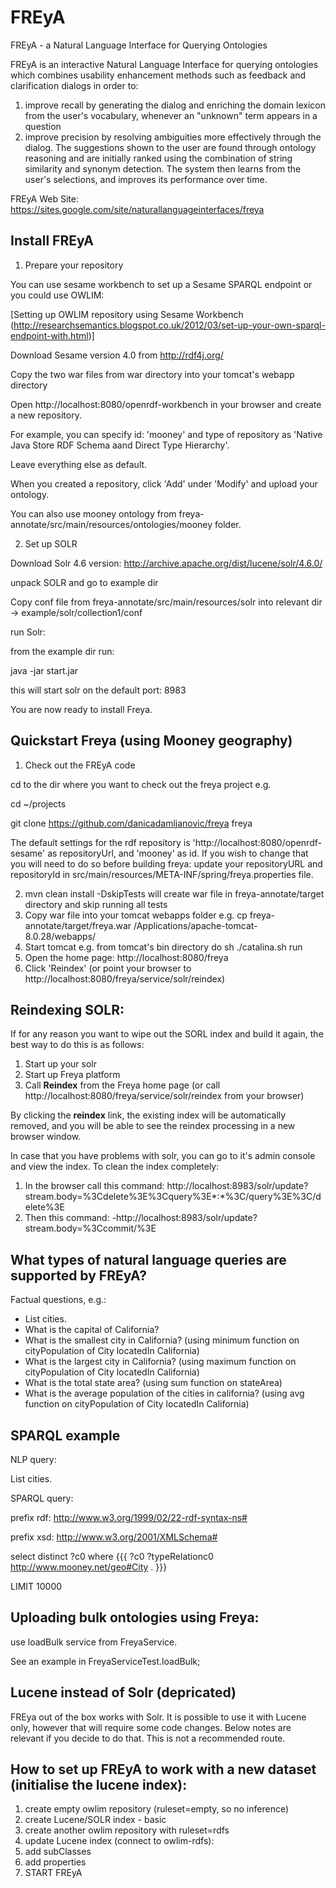 # FREyA
FREyA - a Natural Language Interface for Querying Ontologies

FREyA is an interactive Natural Language Interface for querying ontologies which combines usability enhancement methods such as feedback and clarification dialogs in order to:
1) improve recall by generating the dialog and enriching the domain lexicon from the user's vocabulary, whenever an "unknown" term appears in a question
2) improve precision by resolving ambiguities more effectively through the dialog. The suggestions shown to the user are found through ontology reasoning and are initially ranked using the combination of string similarity and synonym detection. The system then learns from the user's selections, and improves its performance over time.

FREyA Web Site:
https://sites.google.com/site/naturallanguageinterfaces/freya


 Install FREyA
--------------------------------------------------------------------------------
1. Prepare your repository

You can use sesame workbench to set up a Sesame SPARQL endpoint or you could use OWLIM:

[Setting up OWLIM repository using Sesame Workbench (http://researchsemantics.blogspot.co.uk/2012/03/set-up-your-own-sparql-endpoint-with.html)]

Download Sesame version 4.0 from http://rdf4j.org/

Copy the two war files from war directory into your tomcat's webapp directory

Open http://localhost:8080/openrdf-workbench in your browser and create a new repository.

For example, you can specify id: 'mooney' and type of repository as 'Native Java Store RDF Schema aand Direct Type Hierarchy'.

Leave everything else as default.

When you created a repository, click 'Add' under 'Modify' and upload your ontology. 

You can also use mooney ontology from freya-annotate/src/main/resources/ontologies/mooney folder.

2. Set up SOLR

Download Solr 4.6 version: http://archive.apache.org/dist/lucene/solr/4.6.0/

unpack SOLR and go to example dir

Copy conf file from freya-annotate/src/main/resources/solr into relevant dir -> example/solr/collection1/conf 

run Solr:

from the example dir run:

java -jar start.jar

this will start solr on the default port: 8983

You are now ready to install Freya.


Quickstart Freya (using Mooney geography)
--------------------------------------------------------------------------------

1. Check out the FREyA code

cd to the dir where you want to check out the freya project e.g. 

cd ~/projects

git clone https://github.com/danicadamljanovic/freya freya

The default settings for the rdf repository is 'http://localhost:8080/openrdf-sesame' as repositoryUrl, and 'mooney' as id.
If you wish to change that you will need to do so before building freya: update your repositoryURL and repositoryId in
 src/main/resources/META-INF/spring/freya.properties file.

2. mvn clean install -DskipTests will create war file in freya-annotate/target directory and skip running all tests
3. Copy war file into your tomcat webapps folder e.g. 
cp freya-annotate/target/freya.war /Applications/apache-tomcat-8.0.28/webapps/
4. Start tomcat e.g. from tomcat's bin directory do sh ./catalina.sh run
5. Open the home page: http://localhost:8080/freya
6. Click 'Reindex' (or point your browser to http://localhost:8080/freya/service/solr/reindex)


Reindexing SOLR:
----------------------------------------
If for any reason you want to wipe out the SORL index and build it again, the best way to do this is as follows:

1. Start up your solr
2. Start up Freya platform
3. Call **Reindex** from the Freya home page (or call http://localhost:8080/freya/service/solr/reindex from your browser)

By clicking the **reindex** link, the existing index will be automatically removed, and you will be able to see the reindex processing in a new browser window.

In case that you have problems with solr, you can go to it's admin console and view the index. To clean the index completely:
1. In the browser call this command:
http://localhost:8983/solr/update?stream.body=%3Cdelete%3E%3Cquery%3E*:*%3C/query%3E%3C/delete%3E
2. Then this command:
-http://localhost:8983/solr/update?stream.body=%3Ccommit/%3E


What types of natural language queries are supported by FREyA?
--------------------------------------------------------------------------------
Factual questions, e.g.:
-  List cities.
-  What is the capital of California?
-  What is the smallest city in California? (using minimum function on cityPopulation of City locatedIn California)
-  What is the largest city in California? (using maximum function on cityPopulation of City locatedIn California)
-  What is the total state area? (using sum function on stateArea)
-  What is the average population of the cities in california? (using avg function on cityPopulation of City locatedIn California)  


SPARQL example
----------------------------------------
NLP query: 

List cities.

SPARQL query:

prefix rdf: <http://www.w3.org/1999/02/22-rdf-syntax-ns#>

prefix xsd: <http://www.w3.org/2001/XMLSchema#>

select distinct ?c0 where {{{  ?c0  ?typeRelationc0 <http://www.mooney.net/geo#City> .  }}} 

LIMIT 10000


Uploading bulk ontologies using Freya:
----------------------------------------
use loadBulk service from FreyaService.

See an example in FreyaServiceTest.loadBulk;


Lucene instead of Solr (depricated)
----------------------------------------
FREya out of the box works with Solr. It is possible to use it with 
Lucene only, however that will require some code changes. Below notes 
are relevant if you decide to do that. This is not a recommended route.


How to set up FREyA to work with a new dataset (initialise the lucene index):
----------------------------------------
1. create empty owlim repository (ruleset=empty, so no inference)
2. create Lucene/SOLR index - basic
3. create another owlim repository with ruleset=rdfs
4. update Lucene index (connect to owlim-rdfs):
5. add subClasses
6. add properties
7. START FREyA